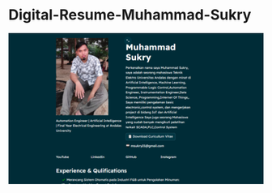 # Digital-Resume-Muhammad-Sukry
![Screenshoot](https://github.com/msukry21/Digital-Resume-Muhammad-Sukry/blob/main/Screenshot.png)
